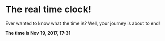 # The real time clock!

Ever wanted to know what the time is? Well, your journey is about to end!

**The time is Nov 19, 2017, 17:31**